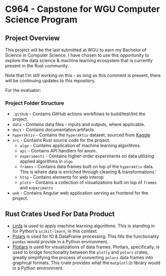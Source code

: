 # C964 - Capstone for WGU Computer Science Program

## Project Overview

This project will be the last submitted at WGU to earn my Bachelor of Science in Computer Science. I have chosen to use this opportunity to explore the data science & machine learning ecosystem that is currently present in the Rust community.

Note that I'm still working on this - as long as this comment is present, there will be continuing updates to this repository.

For the evaluator:

### Project Folder Structure

- `.github` - Contains GitHub actions workflows to build/test/lint the project. 
- `data` - Contains data files - inputs and outputs, where applicable.
- `docs` - Contains documentation artifacts
- `hyperaktiv` - Contains the `hyperaktiv` dataset, sourced from [Kaggle](https://www.kaggle.com/datasets/arashnic/adhd-diagnosis-data)
- `src` - Contains Rust source code for the project.
    - `algo` - Contains application of machine learning algorithms.
    - `api` - Contains API handlers for axum.
    - `experiments` - Contains higher-order experiments on data utilizing applied algorithms in `algo`  
    - `frames` - Contains data frames built on top of the `hyperaktiv` data. This is where data is enriched through cleaning & transformations.'
    - `http` - Contains elements for web interop
    - `plots` - Contains a collection of visualizations built on top of `frames` and `experiments`
- `web` - Contains Angular web application serving as frontend for the project.


## Rust Crates Used For Data Product

- [Linfa](https://github.com/rust-ml/linfa) is used to apply machine learning algorithms. This is standing in for Python's `scikit-learn`, in this context.
- [Polars](https://github.com/pola-rs/polars) is used for IO & DataFrame processing. This fills the functionality `pandas` would provide in a Python environment.
- [Plotlars](https://github.com/alceal/plotlars) is used for visualizations of data frames. Plotlars, specifically, is used to bridge functionality between the `plotly` and `polars` crates, greatly simplifying the process of converting `polars` data frames into graphical formats. This crate provides what the `matplotlib` library would in a Python environment.
